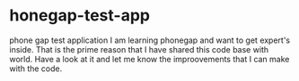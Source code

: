# honegap-test-app
phone gap test application
I am learning phonegap and want to get expert's inside.
That is the prime reason that I have shared this code base with world.
Have a look at it and let me know the improovements that I can make with the code.
